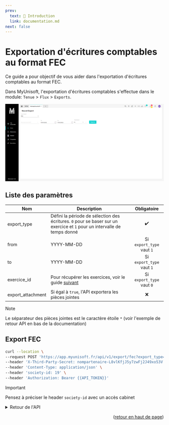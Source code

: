 ```yaml
---
prev:
  text: 🐤 Introduction
  link: documentation.md
next: false
---
```


<span id="readme-top"></span>

# Exportation d'écritures comptables au format FEC

Ce guide a pour objectif de vous aider dans l'exportation d'écritures comptables au format FEC.

Dans MyUnisoft, l'exportation d'écritures comptables s'effectue dans le module: `Tenue` > `Flux` > `Exports`.

![](../../../images/export_fec.png)

## Liste des paramètres

| Nom | Description | Obligatoire |
|---|---|:---:|
|export_type|Défini la période de sélection des écritures. `0` pour se baser sur un exercice et `1` pour un intervalle de temps donné|✔️|
|from|YYYY-MM-DD|Si `export_type` vaut `1`|
|to|YYYY-MM-DD|Si `export_type` vaut `1`|
|exercice_id|Pour récupérer les exercices, voir le guide [suivant](https://github.com/MyUnisoft/api-partenaires/blob/main/docs/exercices.md)|Si `export_type` vaut `0`|
|export_attachment|Si égal à `true`, l'API exportera les pièces jointes|❌|

> [!NOTE]
> Le séparateur des pièces jointes est le caractère étoile `*` (voir l'exemple de retour API en bas de la documentation)

## Export FEC

```bash
curl --location \
--request POST 'https://app.myunisoft.fr/api/v1/export/fec?export_type=0&exercice_id=159' \
--header 'X-Third-Party-Secret: nompartenaire-L8vlKfjJ5y7zwFj2J49xo53V' \
--header 'Content-Type: application/json' \
--header 'society-id: 19' \
--header 'Authorization: Bearer {{API_TOKEN}}'
```

> [!IMPORTANT]
> Pensez à préciser le header `society-id` avec un accès cabinet

<details class="details custom-block">
  <summary>Retour de l'API</summary>

  ```
JournalCode|JournalLib|EcritureNum|EcritureDate|CompteNum|CompteLib|CompAuxNum|CompAuxLib|PieceRef|PieceDate|EcritureLib|Debit|Credit|EcritureLet|DateLet|ValidDate|Montantdevise|Idevise|PJ|RefInterne
18|JOURNAL DE CAISSE|1|20210101|101100|CAPITAL NON APPELE|||0000|20210101|CAPITAL|0|10|||20210101||||E50451528
18|JOURNAL DE CAISSE|1|20210101|530000|CAISSE|||0000|20210101|CAPITAL|10|0|||20210101||||E50451528
18|JOURNAL DE CAISSE|2|20210101|280800|AMORT.AUTRES IMMO.IN|||0000|20210101|AMORT.AUTRES IMMO.IN|0|10|||20210101||||E50451529
18|JOURNAL DE CAISSE|2|20210101|530000|CAISSE|||0000|20210101|AMORT.AUTRES IMMO.IN|10|0|||20210101||||E50451529
AC|AC|3|20210101|613200|LOCATIONS IMMOBILIER|||0000|20210101|SC PALAIS|18000|0|Agr||20210101||||E50367716
AC|AC|3|20210101|4010000000|FOURNISSEURS|||0000|20210101|SC PALAIS|0|18000|AAF||20210101||||E50367716
AC|AC|4|20210102|4010000000|FOURNISSEURS|||0000|20210102|SC PALAIS|0|500|AAA||20210102||||E50367717
AC|AC|4|20210102|613200|LOCATIONS IMMOBILIER|||0000|20210102|SC PALAIS|500|0|mlm||20210102||||E50367717
15|JOURNAL BANQUE|5|20210116|530000|CAISSE|||0000|20210116|CARTE X1161 13/01 SHINJUKU|30,83|0|||20210116||||E51051816
15|JOURNAL BANQUE|5|20210116|512000|BANQUE|||0000|20210116|CARTE X1161 13/01 SHINJUKU|0|37|||20210116||||E51051816
15|JOURNAL BANQUE|5|20210116|471000|COMPTE ATTENTE INFOR|||0000|20210116|CARTE X1161 13/01 SHINJUKU|6,17|0|||20210116||||E51051816
15|JOURNAL BANQUE|6|20210116|512000|BANQUE|||0000|20210116|CARTE X1161 13/01 Musum national|0|26|||20210116||||E51051817
15|JOURNAL BANQUE|6|20210116|530000|CAISSE|||0000|20210116|CARTE X1161 13/01 Musum national|21,67|0|||20210116||||E51051817
15|JOURNAL BANQUE|6|20210116|471000|COMPTE ATTENTE INFOR|||0000|20210116|CARTE X1161 13/01 Musum national|4,33|0|||20210116||||E51051817
15|JOURNAL BANQUE|7|20210116|512000|BANQUE|||0000|20210116|CARTE X1161 13/01 PARIS MUSEES W|0|24|||20210116||||E51051818
15|JOURNAL BANQUE|7|20210116|530000|CAISSE|||0000|20210116|CARTE X1161 13/01 PARIS MUSEES W|20|0|||20210116||||E51051818
15|JOURNAL BANQUE|7|20210116|471000|COMPTE ATTENTE INFOR|||0000|20210116|CARTE X1161 13/01 PARIS MUSEES W|4|0|||20210116||||E51051818
15|JOURNAL BANQUE|8|20210119|512000|BANQUE|||0000|20210119|COTISATION MENSUELLE JAZZ PRO|0|41,09|||20210119||||E51051822
15|JOURNAL BANQUE|8|20210119|471000|COMPTE ATTENTE INFOR|||0000|20210119|COTISATION MENSUELLE JAZZ PRO|41,09|0|||20210119||||E51051822
01|JOURNAL D'ACHATS|9|20210120|208100|MALI DE FUSION/ACTIFS INCORP|||0000|20210120|DROIT AU BAIL|0|100|||20210120||||E51030607
01|JOURNAL D'ACHATS|9|20210120|206000|DROIT AU BAIL|||0000|20210120|DROIT AU BAIL|100|0|||20210120||||E51030607
01|JOURNAL D'ACHATS|10|20210120|206000|DROIT AU BAIL|||0000|20210120|DROIT AU BAIL|0|100|||20210120||||E51030676
01|JOURNAL D'ACHATS|10|20210120|213100|CONSTRUCT.BATIMENTS|||0000|20210120|DROIT AU BAIL|100|0|||20210120||||E51030676
01|JOURNAL D'ACHATS|11|20210120|206000|DROIT AU BAIL|||0000|20210120|DROIT AU BAIL|0|100|||20210120||||E51030677
01|JOURNAL D'ACHATS|11|20210120|213100|CONSTRUCT.BATIMENTS|||0000|20210120|DROIT AU BAIL|100|0|||20210120||||E51030677
01|JOURNAL D'ACHATS|12|20210120|213100|CONSTRUCT.BATIMENTS|||0000|20210120|DROIT AU BAIL|100|0|||20210120||||E51030678
01|JOURNAL D'ACHATS|12|20210120|206000|DROIT AU BAIL|||0000|20210120|DROIT AU BAIL|0|100|||20210120||||E51030678
01|JOURNAL D'ACHATS|13|20210120|213100|CONSTRUCT.BATIMENTS|||0000|20210120|DROIT AU BAIL|100|0|||20210120||||E51030680
01|JOURNAL D'ACHATS|13|20210120|206000|DROIT AU BAIL|||0000|20210120|DROIT AU BAIL|0|100|||20210120||||E51030680
01|JOURNAL D'ACHATS|14|20210120|206000|DROIT AU BAIL|||0000|20210120|DROIT AU BAIL|0|100|||20210120||||E51030681
01|JOURNAL D'ACHATS|14|20210120|213100|CONSTRUCT.BATIMENTS|||0000|20210120|DROIT AU BAIL|100|0|||20210120||||E51030681
15|JOURNAL BANQUE|15|20210120|512000|BANQUE|||0000|20210120|000001 VIR EUROPEEN EMIS NET|0|3000|||20210120|||https://2.preprod-mycloud.myunisoft.fr/index.php/s/6yZGa9YBjaAbZxy*https://2.preprod-mycloud.myunisoft.fr/index.php/s/x2K6tWYKGEpjDMm|D4038041
15|JOURNAL BANQUE|15|20210120|401AMAZON0|AMAZON|||0000|20210120|AMAZON EUROPEEN|3000|0|||20210120|||https://2.preprod-mycloud.myunisoft.fr/index.php/s/6yZGa9YBjaAbZxy*https://2.preprod-mycloud.myunisoft.fr/index.php/s/x2K6tWYKGEpjDMm|D4038041
15|JOURNAL BANQUE|16|20210120|401AMAZON0|AMAZON|||0000|20210120|AMAZON EUROPEEN|53,48|0|||20210120||||E51030594
15|JOURNAL BANQUE|16|20210120|512000|BANQUE|||0000|20210120|PRELEVEMENT EUROPEEN 1104154916|0|53,48|||20210120|||https://2.preprod-mycloud.myunisoft.fr/index.php/s/jRkWrKfgDKsF6ie|D4038046
15|JOURNAL BANQUE|17|20210120|512000|BANQUE|||0000|20210120|PRELEVEMENT EUROPEEN 1912948062|0|100|||20210120|||https://2.preprod-mycloud.myunisoft.fr/index.php/s/4bZYG5Mp5PDjipn|D4038047
15|JOURNAL BANQUE|17|20210120|401AMAZON0|AMAZON|||0000|20210120|AMAZON EUROPEEN|200|0|||20210120|||https://2.preprod-mycloud.myunisoft.fr/index.php/s/4bZYG5Mp5PDjipn|D4038047
15|JOURNAL BANQUE|17|20210120|666000|PERTES DE CHANGE|||0000|20210120|PRELEVEMENT EUROPEEN 1912948062|0|100|||20210120|||https://2.preprod-mycloud.myunisoft.fr/index.php/s/4bZYG5Mp5PDjipn|D4038047
15|JOURNAL BANQUE|18|20210123|512000|BANQUE|||0000|20210123|CARTE X1161 19/01 IONOS BY 1 AND|0|33,36|||20210123||||E51030492
15|JOURNAL BANQUE|18|20210123|530000|CAISSE|||0000|20210123|CARTE X1161 19/01 IONOS BY 1 AND|27,8|0|||20210123||||E51030492
15|JOURNAL BANQUE|18|20210123|471000|COMPTE ATTENTE INFOR|||0000|20210123|CARTE X1161 19/01 IONOS BY 1 AND|5,56|0|||20210123||||E51030492
  ```
</details>

<p align="right">(<a href="#readme-top">retour en haut de page</a>)</p>
